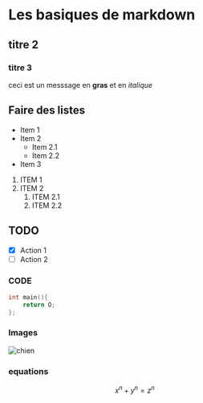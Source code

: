 # Les basiques de markdown

## titre 2

### titre 3

ceci est un messsage en **gras** et en *italique*

## Faire des listes

- Item 1
- Item 2
  - Item 2.1
  - Item 2.2
- Item 3

1. ITEM 1
2. ITEM 2
   1. ITEM 2.1
   2. ITEM 2.2

## TODO

-[X] Action 1
-[ ] Action 2

### CODE

```c
int main(){
    return O;
};
```

### Images

![chien](https://picsum.photos/id/237/200/300)

### equations
$$ x^n + y^n = z^n $$